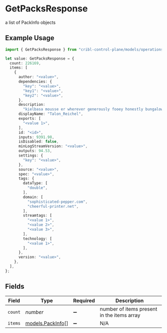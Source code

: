 # GetPacksResponse

a list of PackInfo objects

## Example Usage

```typescript
import { GetPacksResponse } from "cribl-control-plane/models/operations";

let value: GetPacksResponse = {
  count: 226169,
  items: [
    {
      author: "<value>",
      dependencies: {
        "key": "<value>",
        "key1": "<value>",
        "key2": "<value>",
      },
      description:
        "kielbasa mousse er wherever generously fooey honestly bungalow whenever",
      displayName: "Talon_Reichel",
      exports: [
        "<value 1>",
      ],
      id: "<id>",
      inputs: 9391.98,
      isDisabled: false,
      minLogStreamVersion: "<value>",
      outputs: 94.53,
      settings: {
        "key": "<value>",
      },
      source: "<value>",
      spec: "<value>",
      tags: {
        dataType: [
          "double",
        ],
        domain: [
          "sophisticated-pepper.com",
          "cheerful-printer.net",
        ],
        streamtags: [
          "<value 1>",
          "<value 2>",
          "<value 3>",
        ],
        technology: [
          "<value 1>",
        ],
      },
      version: "<value>",
    },
  ],
};
```

## Fields

| Field                                         | Type                                          | Required                                      | Description                                   |
| --------------------------------------------- | --------------------------------------------- | --------------------------------------------- | --------------------------------------------- |
| `count`                                       | *number*                                      | :heavy_minus_sign:                            | number of items present in the items array    |
| `items`                                       | [models.PackInfo](../../models/packinfo.md)[] | :heavy_minus_sign:                            | N/A                                           |
